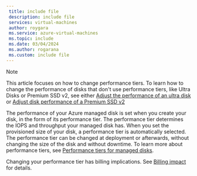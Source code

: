 ```yaml
---
 title: include file
 description: include file
 services: virtual-machines
 author: roygara
 ms.service: azure-virtual-machines
 ms.topic: include
 ms.date: 03/04/2024
 ms.author: rogarana
 ms.custom: include file
---
```


> [!NOTE]
> This article focuses on how to change performance tiers. To learn how to change the performance of disks that don't use performance tiers, like Ultra Disks or Premium SSD v2, see either [Adjust the performance of an ultra disk](/azure/virtual-machines/disks-enable-ultra-ssd?tabs=azure-portal#adjust-the-performance-of-an-ultra-disk) or [Adjust disk performance of a Premium SSD v2](/azure/virtual-machines/disks-deploy-premium-v2?tabs=azure-cli#adjust-disk-performance)

The performance of your Azure managed disk is set when you create your disk, in the form of its performance tier. The performance tier determines the IOPS and throughput your managed disk has. When you set the provisioned size of your disk, a performance tier is automatically selected. The performance tier can be changed at deployment or afterwards, without changing the size of the disk and without downtime. To learn more about performance tiers, see [Performance tiers for managed disks](/azure/virtual-machines/disks-change-performance).

Changing your performance tier has billing implications. See [Billing impact](/azure/virtual-machines/disks-change-performance#billing-impact) for details.
